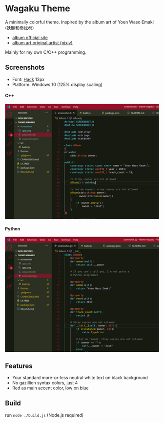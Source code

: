 # Wagaku Theme

A minimally colorful theme. Inspired by the album art of Yoen Waso Emaki (妖艶和奏絵巻)

- [album official site](https://avex.jp/yoen/)
- [album art original artist (pixiv)](https://www.pixiv.net/users/708358)

Mainly for my own C/C++ programming.

## Screenshots

- Font: [Hack](https://sourcefoundry.org/hack/) 13px
- Platform: Windows 10 (125% display scaling)

#### C++

![cpp.png](screenshot/cpp.png "C++")

#### Python

![py.png](screenshot/py.png "Python")

## Features

- Your standard more-or-less neutral white text on black background
- No gazillion syntax colors, just 4
- Red as main accent color, low on blue

## Build

run `node ./build.js` (Node.js required)